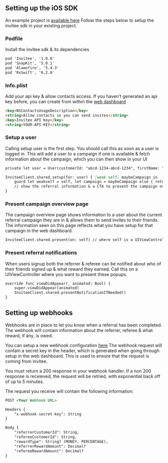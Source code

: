 ## Setting up the iOS SDK

An example project is [available here](https://github.com/luke-at-invitee/invitee-sample-ios)
Follow the steps below to setup the invitee sdk in your existing project.


### Podfile

Install the invitee sdk & its dependencies

```markdown
pod 'Invitee', '1.0.0'
pod 'SnapKit', '5.0.1'
pod 'Alamofire', '5.4.3'
pod 'RxSwift', '6.2.0'
```

### Info.plist

Add your api key & allow contacts access.
If you haven't generated an api key before, you can create from within the [web dashboard](https://app.invitee.co/account/api-keys)

```markdown
<key>NSContactsUsageDescription</key>
<string>Allow contacts so you can send invites</string>
<key>Invitee API Key</key>
<string>YOUR-API-KEY</string>
```

### Setup a user

Calling setup user is the first step. You should call this as soon as a user is logged in. This will add a user to a campaign if one is available & fetch information about the campaign, which you can then show in your UI

```markdown
private let user = User(customerId: "abcd-1234-abcd-1234", firstName: "John", lastName: "Appleseed", phoneNumber: "0412345678")

InviteeClient.shared.setup(for: user) { [weak self] maybeCampaign in
    guard let weakself = self, let campaign = maybeCampaign else { return }
    // show the referral information & a CTA to present the campaign overview page
}
```

### Present campaign overview page

The campaign overview page shows information to a user about the current referral campaign they are in & allows them to send invites to their friends.
The information seen on this page reflects what you have setup for that campaign in the web dashboard.

```markdown
InviteeClient.shared.present(on: self) // where self is a UIViewController
```

### Present referral notifications

When users signup both the referrer & referee can be notified about who of their friends signed up & what reward they earned.
Call this on a UIViewController where you want to present these popups.

```markdown
override func viewDidAppear(_ animated: Bool) {
    super.viewDidAppear(animated)
    InviteeClient.shared.presentNotificationIfNeeded()
}
```


## Setting up webhooks

Webhooks are in place to let you know when a referral has been completed. The webhook will contain information about the referrer, referee & what reward, if any, is owed.

You can setup a new webhook configuration [here](https://app.invitee.co/account/webhooks)
The webhook request will contain a secret key in the header, which is generated when going through setup in the web dashboard. This is used to ensure that the request is coming from invitee.

You must return a 200 response in your webhook handler.
If a non 200 response is receieved, the request will be retried, with exponential back off of up to 5 minutes.

The request you receive will contain the following information:
```markdown
POST <Your Webhook URL>

Headers {
	"x-webhook-secret-key": String
}

Body {
	"referrerCustomerId": String,
	"refereeCustomerId": String,
	"rewardType": String? (MONEY, PERCENTAGE),
	"referrerRewardAmount": Decimal?
	"refereeRewardAmount": Decimal?
}
```
